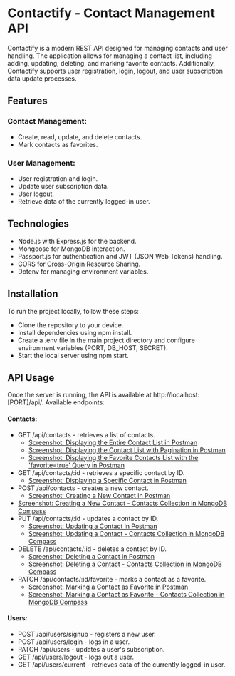 # Contactify - Contact Management API

Contactify is a modern REST API designed for managing contacts and user handling. The application allows for managing a contact list, including adding, updating, deleting, and marking favorite contacts. Additionally, Contactify supports user registration, login, logout, and user subscription data update processes.

## Features

### Contact Management:

- Create, read, update, and delete contacts.
- Mark contacts as favorites.

### User Management:

- User registration and login.
- Update user subscription data.
- User logout.
- Retrieve data of the currently logged-in user.

## Technologies

- Node.js with Express.js for the backend.
- Mongoose for MongoDB interaction.
- Passport.js for authentication and JWT (JSON Web Tokens) handling.
- CORS for Cross-Origin Resource Sharing.
- Dotenv for managing environment variables.

## Installation

To run the project locally, follow these steps:

- Clone the repository to your device.
- Install dependencies using npm install.
- Create a .env file in the main project directory and configure environment variables (PORT, DB_HOST, SECRET).
- Start the local server using npm start.

## API Usage

Once the server is running, the API is available at http://localhost:[PORT]/api/. Available endpoints:

#### Contacts:

- GET /api/contacts - retrieves a list of contacts.
  - <a href="https://monosnap.com/file/1cMD7OWZBlx46CX1sW6CZW1xUteQr5" target="_blank">Screenshot: Displaying the Entire Contact List in Postman<a>
  - <a href="https://monosnap.com/file/e5xb3TNzccKEZRq1iu4XA7y3ADoGSb" target="_blank">Screenshot: Displaying the Contact List with Pagination in Postman<a>
  - <a href="https://monosnap.com/file/KFwgj0Bw6HmFvTsu9Sk62JuWzWangJ" target="_blank">Screenshot: Displaying the Favorite Contacts List with the 'favorite=true' Query in Postman<a>
- GET /api/contacts/:id - retrieves a specific contact by ID.
  - <a href="" target="_blank">Screenshot: Displaying a Specific Contact in Postman<a>
- POST /api/contacts - creates a new contact.
  - <a href="" target="_blank">Screenshot: Creating a New Contact in Postman<a>
- <a href="" target="_blank">Screenshot: Creating a New Contact - Contacts Collection in MongoDB Compass<a>
- PUT /api/contacts/:id - updates a contact by ID.
  - <a href="" target="_blank">Screenshot: Updating a Contact in Postman<a>
  - <a href="" target="_blank">Screenshot: Updating a Contact - Contacts Collection in MongoDB Compass<a>
- DELETE /api/contacts/:id - deletes a contact by ID.
  - <a href="" target="_blank">Screenshot: Deleting a Contact in Postman<a>
  - <a href="" target="_blank">Screenshot: Deleting a Contact - Contacts Collection in MongoDB Compass<a>
- PATCH /api/contacts/:id/favorite - marks a contact as a favorite.
  - <a href="" target="_blank">Screenshot: Marking a Contact as Favorite in Postman<a>
  - <a href="" target="_blank">Screenshot: Marking a Contact as Favorite - Contacts Collection in MongoDB Compass<a>

#### Users:

- POST /api/users/signup - registers a new user.
- POST /api/users/login - logs in a user.
- PATCH /api/users - updates a user's subscription.
- GET /api/users/logout - logs out a user.
- GET /api/users/current - retrieves data of the currently logged-in user.
